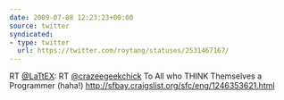 ```yaml
---
date: 2009-07-08 12:23:23+00:00
source: twitter
syndicated:
- type: twitter
  url: https://twitter.com/roytang/statuses/2531467167/
---
```


RT [@LaTtEX](https://twitter.com/LaTtEX/): RT [@crazeegeekchick](https://twitter.com/crazeegeekchick/) To All who THINK Themselves a Programmer (haha!)  http://sfbay.craigslist.org/sfc/eng/1246353621.html
